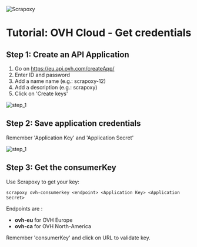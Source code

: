 ![Scrapoxy](https://raw.githubusercontent.com/fabienvauchelles/scrapoxy/master/docs/logo.png)


# Tutorial: OVH Cloud - Get credentials

## Step 1: Create an API Application

1. Go on https://eu.api.ovh.com/createApp/
2. Enter ID and password
3. Add a name name (e.g.: scrapoxy-12)
4. Add a description (e.g.: scrapoxy)
5. Click on 'Create keys'

![step_1](https://raw.githubusercontent.com/fabienvauchelles/scrapoxy/master/docs/standard/providers/ovhcloud/get_credentials/step_1.jpg)


## Step 2: Save application credentials

Remember 'Application Key' and 'Application Secret'

![step_1](https://raw.githubusercontent.com/fabienvauchelles/scrapoxy/master/docs/standard/providers/ovhcloud/get_credentials/step_2.jpg)


## Step 3: Get the consumerKey

Use Scrapoxy to get your key: 

```
scrapoxy ovh-consumerkey <endpoint> <Application Key> <Application Secret>
```

Endpoints are :

* **ovh-eu** for OVH Europe
* **ovh-ca** for OVH North-America

Remember 'consumerKey' and click on URL to validate key.

